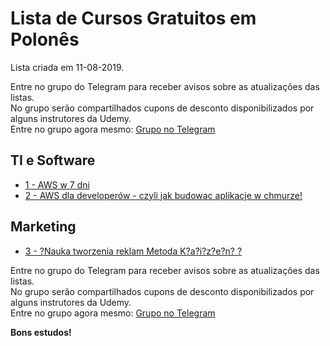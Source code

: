 # Lista de Cursos Gratuitos em Polonês

Lista criada em 11-08-2019.

Entre no grupo do Telegram para receber avisos sobre as atualizações das listas.  
No grupo serão compartilhados cupons de desconto disponibilizados por alguns instrutores da Udemy.  
Entre no grupo agora mesmo: [Grupo no Telegram](http://bit.ly/2UvKbVX)


## TI e Software
 - [ 1 - AWS w 7 dni](https://www.udemy.com/aws-w-7-dni/?deal_code=UDEAFFFDB819&ranMID=39197&ranEAID=FYTGsFWqJEA&ranSiteID=FYTGsFWqJEA-8CPJOQ.SQ47yo.gt9Jf6_g&LSNPUBID=FYTGsFWqJEA)
 - [ 2 - AWS dla developerów - czyli jak budowac aplikacje w chmurze!](https://www.udemy.com/serverless-dla-developerow-jak-budowac-aplikacje-w-chmurze/?deal_code=UDEAFFFDB819&ranMID=39197&ranEAID=FYTGsFWqJEA&ranSiteID=FYTGsFWqJEA-8CPJOQ.SQ47yo.gt9Jf6_g&LSNPUBID=FYTGsFWqJEA)


## Marketing
 - [ 3 - ?Nauka tworzenia reklam Metoda K?a?i?z?e?n? ?](https://www.udemy.com/facebook-ads-kaizen/?deal_code=UDEAFFFDB819&ranMID=39197&ranEAID=FYTGsFWqJEA&ranSiteID=FYTGsFWqJEA-8CPJOQ.SQ47yo.gt9Jf6_g&LSNPUBID=FYTGsFWqJEA)


Entre no grupo do Telegram para receber avisos sobre as atualizações das listas.  
No grupo serão compartilhados cupons de desconto disponibilizados por alguns instrutores da Udemy.  
Entre no grupo agora mesmo: [Grupo no Telegram](http://bit.ly/2UvKbVX)


**Bons estudos!**
